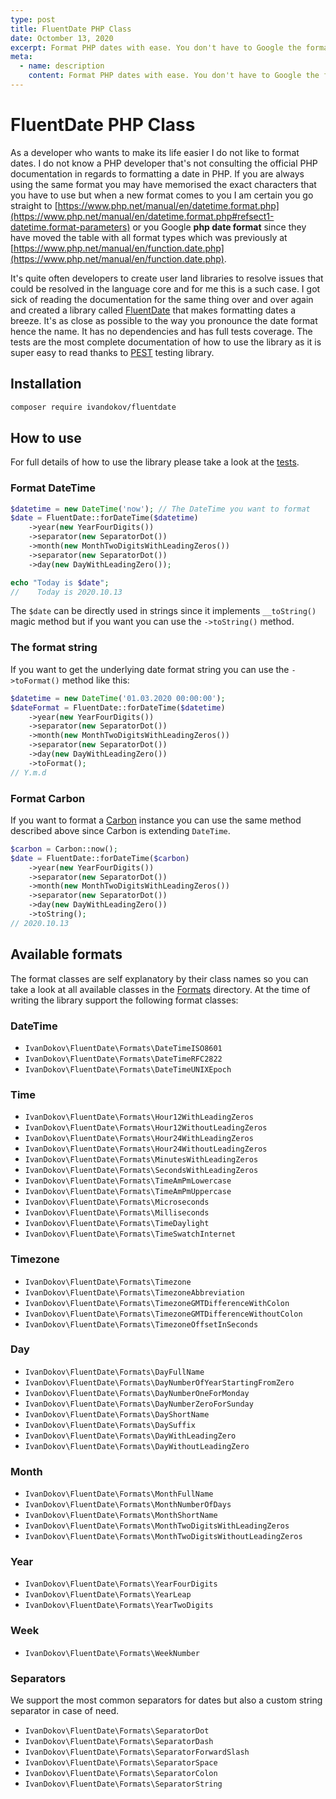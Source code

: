 ```yaml
---
type: post
title: FluentDate PHP Class
date: Octomber 13, 2020
excerpt: Format PHP dates with ease. You don't have to Google the format string each time. Use plain English to set the format, almost as you pronounce it.
meta:
  - name: description
    content: Format PHP dates with ease. You don't have to Google the format string each time. Use plain English to set the format, almost as you pronounce it.
---
```


# FluentDate PHP Class

As a developer who wants to make its life easier I do not like to format dates. I do not know a PHP developer that's not consulting the official PHP documentation in regards to formatting a date in PHP. If you are always using the same format you may have memorised the exact characters that you have to use but when a new format comes to you I am certain you go straight to [https://www.php.net/manual/en/datetime.format.php](https://www.php.net/manual/en/datetime.format.php#refsect1-datetime.format-parameters) or you Google **php date format** since they have moved the table with all format types which was previously at [https://www.php.net/manual/en/function.date.php](https://www.php.net/manual/en/function.date.php).

It's quite often developers to create user land libraries to resolve issues that could be resolved in the language core and for me this is a such case. I got sick of reading the documentation for the same thing over and over again and created a library called [FluentDate](https://github.com/ivandokov/fluentdate) that makes formatting dates a breeze. It's as close as possible to the way you pronounce the date format hence the name. It has no dependencies and has full tests coverage. The tests are the most complete documentation of how to use the library as it is super easy to read thanks to [PEST](https://pestphp.com/) testing library.

## Installation

```bash
composer require ivandokov/fluentdate
```

## How to use

For full details of how to use the library please take a look at the [tests](https://github.com/ivandokov/fluentdate/blob/master/tests/FluentDateTest.php).

### Format DateTime
```php
$datetime = new DateTime('now'); // The DateTime you want to format
$date = FluentDate::forDateTime($datetime)
    ->year(new YearFourDigits())
    ->separator(new SeparatorDot())
    ->month(new MonthTwoDigitsWithLeadingZeros())
    ->separator(new SeparatorDot())
    ->day(new DayWithLeadingZero()); 

echo "Today is $date";
//    Today is 2020.10.13
```

The `$date` can be directly used in strings since it implements `__toString()` magic method but if you want you can use the `->toString()` method.

### The format string

If you want to get the underlying date format string you can use the `->toFormat()` method like this:

```php
$datetime = new DateTime('01.03.2020 00:00:00');
$dateFormat = FluentDate::forDateTime($datetime)
    ->year(new YearFourDigits())
    ->separator(new SeparatorDot())
    ->month(new MonthTwoDigitsWithLeadingZeros())
    ->separator(new SeparatorDot())
    ->day(new DayWithLeadingZero())
    ->toFormat(); 
// Y.m.d
```

### Format Carbon
If you want to format a [Carbon](https://carbon.nesbot.com/) instance you can use the same method described above since Carbon is extending `DateTime`.

```php
$carbon = Carbon::now();
$date = FluentDate::forDateTime($carbon)
    ->year(new YearFourDigits())
    ->separator(new SeparatorDot())
    ->month(new MonthTwoDigitsWithLeadingZeros())
    ->separator(new SeparatorDot())
    ->day(new DayWithLeadingZero())
    ->toString();
// 2020.10.13
```

## Available formats

The format classes are self explanatory by their class names so you can take a look at all available classes in the [Formats](src/Formats) directory. At the time of writing the library support the following format classes:

### DateTime
* `IvanDokov\FluentDate\Formats\DateTimeISO8601`
* `IvanDokov\FluentDate\Formats\DateTimeRFC2822`
* `IvanDokov\FluentDate\Formats\DateTimeUNIXEpoch`

### Time
* `IvanDokov\FluentDate\Formats\Hour12WithLeadingZeros`
* `IvanDokov\FluentDate\Formats\Hour12WithoutLeadingZeros`
* `IvanDokov\FluentDate\Formats\Hour24WithLeadingZeros`
* `IvanDokov\FluentDate\Formats\Hour24WithoutLeadingZeros`
* `IvanDokov\FluentDate\Formats\MinutesWithLeadingZeros`
* `IvanDokov\FluentDate\Formats\SecondsWithLeadingZeros`
* `IvanDokov\FluentDate\Formats\TimeAmPmLowercase`
* `IvanDokov\FluentDate\Formats\TimeAmPmUppercase`
* `IvanDokov\FluentDate\Formats\Microseconds`
* `IvanDokov\FluentDate\Formats\Milliseconds`
* `IvanDokov\FluentDate\Formats\TimeDaylight`
* `IvanDokov\FluentDate\Formats\TimeSwatchInternet`

### Timezone
* `IvanDokov\FluentDate\Formats\Timezone`
* `IvanDokov\FluentDate\Formats\TimezoneAbbreviation`
* `IvanDokov\FluentDate\Formats\TimezoneGMTDifferenceWithColon`
* `IvanDokov\FluentDate\Formats\TimezoneGMTDifferenceWithoutColon`
* `IvanDokov\FluentDate\Formats\TimezoneOffsetInSeconds`

### Day
* `IvanDokov\FluentDate\Formats\DayFullName`
* `IvanDokov\FluentDate\Formats\DayNumberOfYearStartingFromZero`
* `IvanDokov\FluentDate\Formats\DayNumberOneForMonday`
* `IvanDokov\FluentDate\Formats\DayNumberZeroForSunday`
* `IvanDokov\FluentDate\Formats\DayShortName`
* `IvanDokov\FluentDate\Formats\DaySuffix`
* `IvanDokov\FluentDate\Formats\DayWithLeadingZero`
* `IvanDokov\FluentDate\Formats\DayWithoutLeadingZero`

### Month
* `IvanDokov\FluentDate\Formats\MonthFullName`
* `IvanDokov\FluentDate\Formats\MonthNumberOfDays`
* `IvanDokov\FluentDate\Formats\MonthShortName`
* `IvanDokov\FluentDate\Formats\MonthTwoDigitsWithLeadingZeros`
* `IvanDokov\FluentDate\Formats\MonthTwoDigitsWithoutLeadingZeros`

### Year
* `IvanDokov\FluentDate\Formats\YearFourDigits`
* `IvanDokov\FluentDate\Formats\YearLeap`
* `IvanDokov\FluentDate\Formats\YearTwoDigits`

### Week
* `IvanDokov\FluentDate\Formats\WeekNumber`

### Separators

We support the most common separators for dates but also a custom string separator in case of need.

* `IvanDokov\FluentDate\Formats\SeparatorDot`
* `IvanDokov\FluentDate\Formats\SeparatorDash`
* `IvanDokov\FluentDate\Formats\SeparatorForwardSlash`
* `IvanDokov\FluentDate\Formats\SeparatorSpace`
* `IvanDokov\FluentDate\Formats\SeparatorColon`
* `IvanDokov\FluentDate\Formats\SeparatorString`
